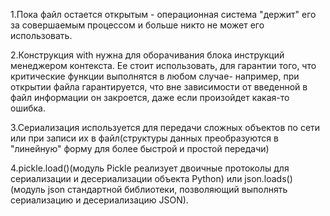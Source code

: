 1.Пока файл остается открытым - операционная система "держит" его за совершаемым процессом и больше никто не может его использовать.

2.Конструкция with нужна для оборачивания блока инструкций менеджером контекста. Ее стоит использовать, для гарантии того, что критические функции выполнятся в любом случае- например, при открытии файла гарантируется, что вне зависимости от введенной в файл информации он закроется, даже если произойдет какая-то ошибка.

3.Сериализация используется для передачи сложных объектов по сети или при записи их в файл(структуры данных преобразуются в "линейную" форму для более быстрой и простой передачи)

4.pickle.load()(модуль Pickle реализует двоичные протоколы для сериализации и десериализации объекта Python) или json.loads()(модуль json стандартной библиотеки, позволяющий выполнять сериализацию и десериализацию JSON).